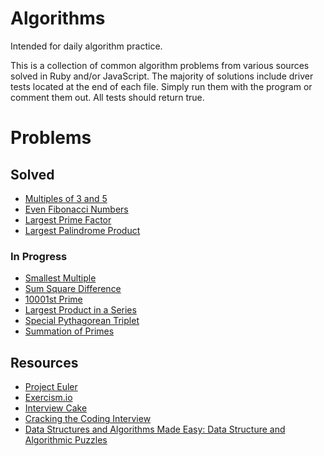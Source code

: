 # Algorithms
Intended for daily algorithm practice.

This is a collection of common algorithm problems from various sources solved in Ruby and/or JavaScript. The majority of solutions include driver tests located at the end of each file. Simply run them with the program or comment them out. All tests should return true.

# Problems
## Solved
+ [Multiples of 3 and 5](Multiples_of_3_and_5)
+ [Even Fibonacci Numbers](Even_Fibonacci_Numbers)
+ [Largest Prime Factor](Largest_Prime_Factor)
+ [Largest Palindrome Product](Largest_Palindrome_Product)

### In Progress
+ [Smallest Multiple](Smallest_Multiple)
+ [Sum Square Difference](Sum_Square_Difference)
+ [10001st Prime](10001st_Prime)
+ [Largest Product in a Series](Largest_Product_in_a_Series)
+ [Special Pythagorean Triplet](Special_Pythagorean_Triplet)
+ [Summation of Primes](Summation_of_Primes)

## Resources
+ [Project Euler](https://projecteuler.net/)
+ [Exercism.io](http://exercism.io/)
+ [Interview Cake](https://www.interviewcake.com/)
+ [Cracking the Coding Interview](http://www.eenadupratibha.net/Engineering-Colleges/Engineering-Jobs/Documents/crackingthecodinginterview.pdf)
+ [Data Structures and Algorithms Made Easy: Data Structure and Algorithmic Puzzles](http://www.amazon.com/Data-Structures-Algorithms-Made-Easy/dp/145654988X)